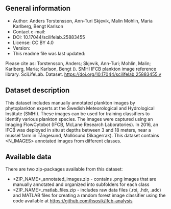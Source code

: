 ## General information

- Author: Anders Torstensson, Ann-Turi Skjevik, Malin Mohlin, Maria Karlberg, Bengt Karlson
- Contact e-mail: <E-MAIL>
- DOI: 10.17044/scilifelab.25883455
- License: CC BY 4.0
- Version: <VERSION>
- This readme file was last updated: <DATE>

Please cite as: Torstensson, Anders; Skjevik, Ann-Turi; Mohlin, Malin; Karlberg, Maria; Karlson, Bengt (<YEAR>). SMHI IFCB plankton image reference library. SciLifeLab. Dataset. https://doi.org/10.17044/scilifelab.25883455.v<VERSION>

## Dataset description

This dataset includes manually annotated plankton images by phytoplankton experts at the Swedish Meteorological and Hydrological Institute (SMHI). These images can be used for training classifiers to identify various plankton species. The images were captured using an Imaging FlowCytobot (IFCB, McLane Research Laboratories). In 2016, an IFCB was deployed in situ at depths between 3 and 18 meters, near a mussel farm in Tångesund, Mollösund (Skagerrak). This dataset contains <N_IMAGES> annotated images from <CLASSES> different classes.

## Available data

There are two zip-packages available from this dataset:

- <ZIP_NAME>_annotated_images.zip - contains .png images that are manually annotated and organized into subfolders for each class
- <ZIP_NAME>_matlab_files.zip - includes raw data files (.roi, .hdr, .adc) and MATLAB files for creating a random forest image classifier using the code available at https://github.com/hsosik/ifcb-analysis
